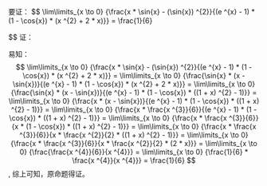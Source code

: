要证： 
$$
\lim\limits_{x \to 0} {\frac{x * \sin{x} - (\sin{x}) ^{2}}{(e ^{x} - 1) * (1 - \cos{x}) * (x ^{2} + 2 * x)}} = \frac{1}{6}

$$
证：

易知：
$$
\lim\limits_{x \to 0} {\frac{x * \sin{x} - (\sin{x}) ^{2}}{(e ^{x} - 1) * (1 - \cos{x}) * (x ^{2} + 2 * x)}} = \lim\limits_{x \to 0} {\frac{\sin{x} * (x - \sin{x})}{(e ^{x} - 1) * (1 - \cos{x}) * (x ^{2} + 2 * x)}} = \lim\limits_{x \to 0} {\frac{\sin{x} * (x - \sin{x})}{(e ^{x} - 1) * (1 - \cos{x}) * ((1 + x) ^{2} - 1)}} = \lim\limits_{x \to 0} {\frac{x * (x - \sin{x})}{(e ^{x} - 1) * (1 - \cos{x}) * ((1 + x) ^{2} - 1)}} = \lim\limits_{x \to 0} {\frac{x * \frac{x ^{3}}{6}}{(e ^{x} - 1) * (1 - \cos{x}) * ((1 + x) ^{2} - 1)}} = \lim\limits_{x \to 0} {\frac{x * \frac{x ^{3}}{6}}{x * (1 - \cos{x}) * ((1 + x) ^{2} - 1)}} = \lim\limits_{x \to 0} {\frac{x * \frac{x ^{3}}{6}}{x * \frac{x ^{2}}{2} * ((1 + x) ^{2} - 1)}} = \lim\limits_{x \to 0} {\frac{x * \frac{x ^{3}}{6}}{x * \frac{x ^{2}}{2} * (2 * x)}} = \lim\limits_{x \to 0} {\frac{\frac{x ^{4}}{6}}{x ^{4}}} = \lim\limits_{x \to 0} {\frac{1}{6} * \frac{x ^{4}}{x ^{4}}} = \frac{1}{6}
$$
,
综上可知，原命题得证。